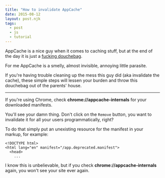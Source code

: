 ```yaml
---
title: "How to invalidate AppCache"
date: 2015-08-12
layout: post.njk
tags:
  - post
  - js
  - tutorial
---
```



AppCache is a nice guy when it comes to caching stuff, but at the end of the day it is just a [fucking douchebag](http://alistapart.com/article/application-cache-is-a-douchebag).

For me AppCache is a smelly, almost invisible, annoying little parasite.

If you're having trouble cleaning up the mess this guy did (aka invalidate the cache), these simple steps will lessen your burden and throw this douchebag out of the parents' house.

---

If you're using Chrome, check **chrome://appcache-internals** for your downloaded manifests.

You'll see your damn thing. Don't click on the `Remove` button, you want to invalidate it for all your users programmatically, right?

To do that simply put an unexisting resource for the manifest in your markup, for example:

```
<!DOCTYPE html>
<html lang="en" manifest="/app.deprecated.manifest">
  <head>
    ...
```

I know this is unbelievable, but if you check **chrome://appcache-internals** again, you won't see your site ever again.
